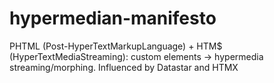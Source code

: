 # hypermedian-manifesto
PHTML (Post-HyperTextMarkupLanguage) + HTM$ (HyperTextMediaStreaming): custom elements → hypermedia streaming/morphing.  Influenced by Datastar and HTMX
